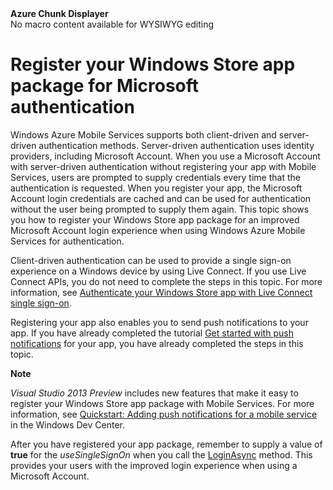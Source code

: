 <properties linkid="register-windows-store-app-server-auth" urlDisplayName="Register your Windows Store app package for improved Microsoft authentication" pageTitle="Register your Windows Store app package for improved Microsoft Account login with Mobile Services" title="Register your Windows Store app package for improved Microsoft Account login with Mobile Services" writer="glenga" metaKeywords="Windows Azure registering application, Azure Microsoft authentication, application authenticate, single sign-in, authenticate mobile services" description="Learn how to register your Windows Store app for Microsoft authentication in your Windows Azure Mobile Services application." metaCanonical="" disqusComments="0" umbracoNaviHide="1" />

<div class="umbMacroHolder" title="This is rendered content from macro" onresizestart="return false;" umbpageid="14798" ismacro="true" umb_chunkname="MobileArticleLeft" umb_chunkpath="devcenter/Menu" umb_macroalias="AzureChunkDisplayer" umb_hide="0" umb_modaltrigger="" umb_chunkurl="" umb_modalpopup="0"><!-- startUmbMacro --><span><strong>Azure Chunk Displayer</strong><br />No macro content available for WYSIWYG editing</span><!-- endUmbMacro --></div>

# Register your Windows Store app package for Microsoft authentication

Windows Azure Mobile Services supports both client-driven and server-driven authentication methods. Server-driven authentication uses identity providers, including Microsoft Account. When you use a Microsoft Account with server-driven authentication without registering your app with Mobile Services, users are prompted to supply credentials every time that the authentication is requested. When you register your app, the Microsoft Account login credentials are cached and can be used for authentication without the user being prompted to supply them again. This topic shows you how to register your Windows Store app package for an improved Microsoft Account login experience when using Windows Azure Mobile Services for authentication. 

Client-driven authentication can be used to provide a single sign-on experience on a Windows device by using Live Connect. If you use Live Connect APIs, you do not need to complete the steps in this topic. For more information, see [Authenticate your Windows Store app with Live Connect single sign-on].   

Registering your app also enables you to send push notifications to your app. If you have already completed the tutorial [Get started with push notifications] for your app, you have already completed the steps in this topic.

<div class="dev-callout"><b>Note</b>
	<p><em>Visual Studio 2013 Preview</em> includes new features that make it easy to register your Windows Store app package with Mobile Services. For more information, see <a href="http://go.microsoft.com/fwlink/p/?LinkId=309101">Quickstart: Adding push notifications for a mobile service</a> in the Windows Dev Center.</p>
</div>

<div chunk="../chunks/mobile-services-register-windows-store-app.md" />

After you have registered your app package, remember to supply a value of <strong>true</strong> for the <em>useSingleSignOn</em> when you call the <a href="http://go.microsoft.com/fwlink/p/?LinkId=311594" target="_blank">LoginAsync</a> method. This provides your users with the improved login experience when using a Microsoft Account.

<!-- Anchors. -->
<!-- Images. -->
[1]: ../Media/mobile-services-live-connect-add-app.png
[2]: ../Media/mobile-live-connect-app-api-settings.png
<!-- URLs. -->
[Get started with push notifications]: ../Tutorials/mobile-services-get-started-with-push-dotnet.md
[Authenticate your Windows Store app with Live Connect single sign-on]: ../Tutorials/mobile-services-single-sign-on-win8-dotnet.md
[Get started with users C#]: ../HowTo/mobile-services-get-started-with-users-dotnet.md
[Get started with users JavaScript]: ../HowTo/mobile-services-get-started-with-users-js.md